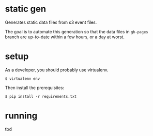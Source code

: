 
# static gen

Generates static data files from s3 event files.

The goal is to automate this generation so that the data files
in `gh-pages` branch are up-to-date within a few hours, or a day at worst.

# setup

As a developer, you should probably use virtualenv.

```
$ virtualenv env
```

Then install the prerequisites:

```
$ pip install -r requirements.txt
```

# running

tbd

